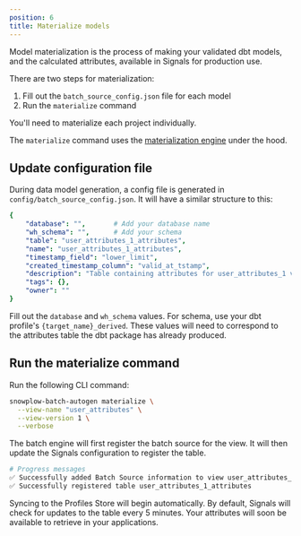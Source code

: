```yaml
---
position: 6
title: Materialize models
---
```


Model materialization is the process of making your validated dbt models, and the calculated attributes, available in Signals for production use.

There are two steps for materialization:
1. Fill out the `batch_source_config.json` file for each model
2. Run the `materialize` command

You'll need to materialize each project individually.

The `materialize` command uses the [materialization engine](/docs/signals/define-attributes/using-python-sdk//batch-calculations#materialization-engine) under the hood.

## Update configuration file

During data model generation, a config file is generated in `config/batch_source_config.json`. It will have a similar structure to this:

```yml
{
    "database": "",       # Add your database name
    "wh_schema": "",      # Add your schema
    "table": "user_attributes_1_attributes",
    "name": "user_attributes_1_attributes",
    "timestamp_field": "lower_limit",
    "created_timestamp_column": "valid_at_tstamp",
    "description": "Table containing attributes for user_attributes_1 view",
    "tags": {},
    "owner": ""
}
```

Fill out the `database` and `wh_schema` values. For schema, use your dbt profile's `{target_name}_derived`. These values will need to correspond to the attributes table the dbt package has already produced.

## Run the materialize command

Run the following CLI command:

```bash
snowplow-batch-autogen materialize \
  --view-name "user_attributes" \
  --view-version 1 \
  --verbose
```

The batch engine will first register the batch source for the view. It will then update the Signals configuration to register the table.

```bash
# Progress messages
✅ Successfully added Batch Source information to view user_attributes_1
✅ Successfully registered table user_attributes_1_attributes
```

Syncing to the Profiles Store will begin automatically. By default, Signals will check for updates to the table every 5 minutes. Your attributes will soon be available to retrieve in your applications.
